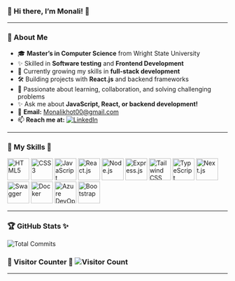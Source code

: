 ### 🌸 Hi there, I’m Monali! 👋  
---

### 🌼 About Me  
- 🎓 **Master’s in Computer Science** from Wright State University
- ✨ Skilled in **Software testing** and **Frontend Development**
- 🌱 Currently growing my skills in **full-stack development**  
- 🛠️ Building projects with **React.js** and backend frameworks  
- 🌟 Passionate about learning, collaboration, and solving challenging problems  
- ✨ Ask me about **JavaScript, React, or backend development!**  
- 💌 **Email:** [Monalikhot00@gmail.com](mailto:Monalikhot00@gmail.com)
- 📫 **Reach me at:** [![LinkedIn](https://img.shields.io/badge/LinkedIn-MonaliKhot-blue?style=flat&logo=linkedin)](https://www.linkedin.com/in/)  

---

### 🌸 My Skills 🌟  

<p align="left">
  <img src="https://cdn.jsdelivr.net/gh/devicons/devicon/icons/html5/html5-original.svg" alt="HTML5" width="50" height="50"/>
  <img src="https://cdn.jsdelivr.net/gh/devicons/devicon/icons/css3/css3-original.svg" alt="CSS3" width="50" height="50"/>
  <img src="https://cdn.jsdelivr.net/gh/devicons/devicon/icons/javascript/javascript-original.svg" alt="JavaScript" width="50" height="50"/>
  <img src="https://cdn.jsdelivr.net/gh/devicons/devicon/icons/react/react-original.svg" alt="React.js" width="50" height="50"/>
  <img src="https://cdn.jsdelivr.net/gh/devicons/devicon/icons/nodejs/nodejs-original.svg" alt="Node.js" width="50" height="50"/>
  <img src="https://cdn.jsdelivr.net/gh/devicons/devicon/icons/express/express-original-wordmark.svg" alt="Express.js" width="50" height="50"/>
  <img src="https://www.vectorlogo.zone/logos/tailwindcss/tailwindcss-icon.svg" alt="Tailwind CSS" width="50" height="50"/> 
  <img src="https://cdn.jsdelivr.net/gh/devicons/devicon/icons/typescript/typescript-original.svg" alt="TypeScript" width="50" height="50"/>
    <img src="https://cdn.jsdelivr.net/gh/devicons/devicon/icons/nextjs/nextjs-original.svg" alt="Next.js" width="50" height="50"/>
  <img src="https://raw.githubusercontent.com/swagger-api/swagger.io/wordpress/images/assets/SW-logo-clr.png" alt="Swagger" width="50" height="50"/>
  <img src="https://cdn.jsdelivr.net/gh/devicons/devicon/icons/docker/docker-original.svg" alt="Docker" width="50" height="50"/>
  <img src="https://cdn.worldvectorlogo.com/logos/azure-devops.svg" alt="Azure DevOps" width="50" height="50"/>
  <img src="https://cdn.jsdelivr.net/gh/devicons/devicon/icons/bootstrap/bootstrap-original.svg" alt="Bootstrap" width="50" height="50"/>
</p>  

---

### 🏆 GitHub Stats ✨  
![Total Commits](https://github-readme-stats.vercel.app/api?username=Monali40&count_private=true&show_icons=true&hide=prs,issues,stars,contribs&hide_title=true&theme=tokyonight&icon_color=transparent&bg_color=ffffff00&border_radius=10)
### 🌸 Visitor Counter 🌟  ![Visitor Count](https://komarev.com/ghpvc/?username=Monali40&color=ff69b4)  

---

